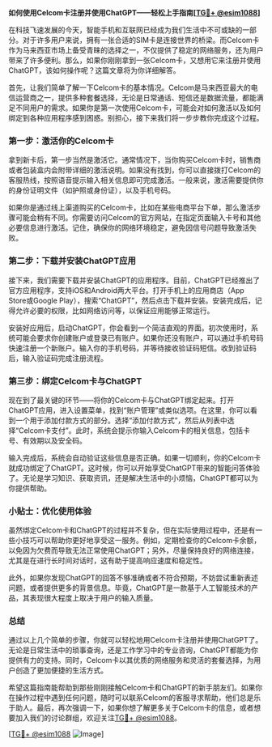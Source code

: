 **如何使用Celcom卡注册并使用ChatGPT——轻松上手指南[[TG💪+ @esim1088](https://t.me/s/esim1088)]**

在科技飞速发展的今天，智能手机和互联网已经成为我们生活中不可或缺的一部分。对于许多用户来说，拥有一张合适的SIM卡是连接世界的桥梁。而Celcom卡作为马来西亚市场上备受青睐的选择之一，不仅提供了稳定的网络服务，还为用户带来了许多便利。那么，如果你刚刚拿到一张Celcom卡，又想用它来注册并使用ChatGPT，该如何操作呢？这篇文章将为你详细解答。

首先，让我们简单了解一下Celcom卡的基本情况。Celcom是马来西亚最大的电信运营商之一，提供多种套餐选择，无论是日常通话、短信还是数据流量，都能满足不同用户的需求。如果你是第一次使用Celcom卡，可能会对如何激活以及如何绑定到各种应用程序感到困惑。别担心，接下来我们将一步步教你完成这个过程。

### 第一步：激活你的Celcom卡

拿到新卡后，第一步当然是激活它。通常情况下，当你购买Celcom卡时，销售商或者包装盒内会附带详细的激活说明。如果没有找到，你可以直接拨打Celcom的客服热线，按照语音提示输入相关信息即可完成激活。一般来说，激活需要提供你的身份证明文件（如护照或身份证），以及手机号码。

如果你是通过线上渠道购买的Celcom卡，比如在某些电商平台下单，那么激活步骤可能会稍有不同。你需要访问Celcom的官方网站，在指定页面输入卡号和其他必要信息进行激活。记住，确保你的网络环境稳定，避免因信号问题导致激活失败。

### 第二步：下载并安装ChatGPT应用

接下来，我们需要下载并安装ChatGPT的应用程序。目前，ChatGPT已经推出了官方应用程序，支持iOS和Android两大平台。打开手机上的应用商店（App Store或Google Play），搜索“ChatGPT”，然后点击下载并安装。安装完成后，记得允许必要的权限，比如网络访问等，以保证应用能够正常运行。

安装好应用后，启动ChatGPT，你会看到一个简洁直观的界面。初次使用时，系统可能会要求你创建账户或登录已有账户。如果你还没有账户，可以通过手机号码快速注册一个新账户。输入你的手机号码，并等待接收验证码短信。收到验证码后，输入验证码完成注册流程。

### 第三步：绑定Celcom卡与ChatGPT

现在到了最关键的环节——将你的Celcom卡与ChatGPT绑定起来。打开ChatGPT应用，进入设置菜单，找到“账户管理”或类似选项。在这里，你可以看到一个用于添加付款方式的部分。选择“添加付款方式”，然后从列表中选择“Celcom卡支付”。此时，系统会提示你输入Celcom卡的相关信息，包括卡号、有效期以及安全码。

输入完成后，系统会自动验证这些信息是否正确。如果一切顺利，你的Celcom卡就成功绑定了ChatGPT。这时候，你可以开始享受ChatGPT带来的智能问答体验了。无论是学习知识、获取资讯，还是解决生活中的小烦恼，ChatGPT都可以为你提供帮助。

### 小贴士：优化使用体验

虽然绑定Celcom卡和ChatGPT的过程并不复杂，但在实际使用过程中，还是有一些小技巧可以帮助你更好地享受这一服务。例如，定期检查你的Celcom卡余额，以免因为欠费而导致无法正常使用ChatGPT；另外，尽量保持良好的网络连接，尤其是在进行长时间对话时，这有助于提高响应速度和稳定性。

此外，如果你发现ChatGPT的回答不够准确或者不符合预期，不妨尝试重新表述问题，或者提供更多的背景信息。毕竟，ChatGPT是一款基于人工智能技术的产品，其表现很大程度上取决于用户的输入质量。

### 总结

通过以上几个简单的步骤，你就可以轻松地用Celcom卡注册并使用ChatGPT了。无论是日常生活中的琐事查询，还是工作学习中的专业咨询，ChatGPT都能为你提供有力的支持。同时，Celcom卡以其优质的网络服务和灵活的套餐选择，为用户创造了更加便捷的生活方式。

希望这篇指南能帮助到那些刚刚接触Celcom卡和ChatGPT的新手朋友们。如果你在操作过程中遇到任何问题，随时可以联系Celcom的客服寻求帮助，他们总是乐于助人。最后，再次强调一下，如果你想了解更多关于Celcom卡的信息，或者想要加入我们的讨论群组，欢迎关注[TG💪+ @esim1088](https://t.me/s/esim1088)。

[[TG💪+ @esim1088](https://t.me/s/esim1088) ![Image](https://i.postimg.cc/4NQfJmqS/Snipaste-2025-05-13-00-14-12.png)]